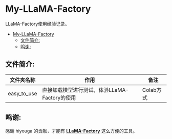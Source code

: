 # My-LLaMA-Factory

LLaMA-Factory使用经验记录。

- [My-LLaMA-Factory](#my-llama-factory)
  - [文件简介:](#文件简介)
  - [鸣谢:](#鸣谢)

## 文件简介:

| 文件夹名称   | 作用           | 备注                |
|--------------|----------------|---------------------|
| easy_to_use          | 直接加载模型进行测试，体验LLaMA-Factory的使用     | Colab方式    |


## 鸣谢:

感谢 hiyouga 的贡献，才能有 [**LLaMA-Factory**](https://github.com/hiyouga/LLaMA-Factory) 这么方便的工具。<br>
